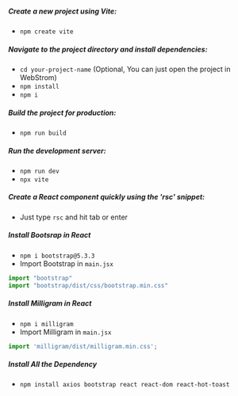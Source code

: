 
##### Create a new project using Vite:

- `npm create vite`
##### Navigate to the project directory and install dependencies:

- `cd your-project-name`  (Optional, You can just open the project in WebStrom)
- `npm install`
- `npm i`

##### Build the project for production:

- `npm run build`

##### Run the development server:

- `npm run dev` 
- `npx vite`
##### Create a React component quickly using the 'rsc' snippet:

- Just type `rsc` and hit tab or enter

##### Install Bootsrap in React 

- `npm i bootstrap@5.3.3`
- Import Bootstrap in `main.jsx`

```js
import "bootstrap"  
import "bootstrap/dist/css/bootstrap.min.css"
```


##### Install Milligram in React 

- `npm i milligram`
- Import Milligram in `main.jsx`

```js
import 'milligram/dist/milligram.min.css';
```


##### Install All the Dependency

- `npm install axios bootstrap react react-dom react-hot-toast`